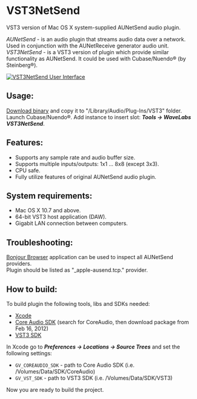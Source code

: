 VST3NetSend
===========

VST3 version of Mac OS X system-supplied AUNetSend audio plugin.

*AUNetSend* - is an audio plugin that streams audio data over a network. Used in conjunction with the AUNetReceive generator audio unit. *VST3NetSend* - is a VST3 version of plugin which provide similar functionality as AUNetSend. It could be used with Cubase/Nuendo® (by Steinberg®).


[![VST3NetSend User Interface][i1]][a1]

Usage:
---

[Download binary](http://www.wavelabs.com.ua) and copy it to "/Library/Audio/Plug-Ins/VST3" folder.  
Launch Cubase/Nuendo®. Add instance to insert slot: ***Tools -> WaveLabs VST3NetSend***.

Features:
---

* Supports any sample rate and audio buffer size.
* Supports multiple inputs/outputs: 1x1 ... 8x8 (except 3x3).
* CPU safe.
* Fully utilize features of original AUNetSend audio plugin.

System requirements:
---

* Mac OS X 10.7 and above.
* 64-bit VST3 host application (DAW).
* Gigabit LAN connection between computers.

Troubleshooting:
---

[Bonjour Browser](http://www.tildesoft.com) application can be used to inspect all AUNetSend providers.  
Plugin should be listed as "_apple-ausend.tcp." provider.

How to build:
---

To build plugin the following tools, libs and SDKs needed:  
  
* [Xcode](https://itunes.apple.com/en/app/xcode/id497799835?mt=12)
* [Core Audio SDK](https://developer.apple.com/downloads) (search for CoreAudio, then download package from Feb 16, 2012)
* [VST3 SDK](http://www.steinberg.net/en/company/developer.html)

In Xcode go to _**Preferences -> Locations -> Source Trees**_ and set the following settings:  

* `GV_COREAUDIO_SDK` - path to Core Audio SDK (i.e. /Volumes/Data/SDK/CoreAudio)
* `GV_VST_SDK` - path to VST3 SDK (i.e. /Volumes/Data/SDK/VST3)

Now you are ready to build the project.

[i1]: https://lh3.googleusercontent.com/-2xZW76umLhk/UWqcIuiObNI/AAAAAAAAAjw/KhTPd595M_c/s800/VST3NetSend_02.png (VST3NetSend User Interface)
[a1]: https://lh3.googleusercontent.com/-2xZW76umLhk/UWqcIuiObNI/AAAAAAAAAjw/KhTPd595M_c/s800/VST3NetSend_02.png (VST3NetSend User Interface)


